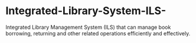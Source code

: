 # Integrated-Library-System-ILS-
Integrated Library Management System (ILS) that can manage book borrowing, returning and other related operations efficiently and effectively.
